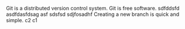 Git is a distributed version control system.
Git is free software.
sdfddsfd
asdfdasfdsag
asf
sdsfsd
sdjfosadhf
Creating a new branch is quick and simple.
c2
c1
